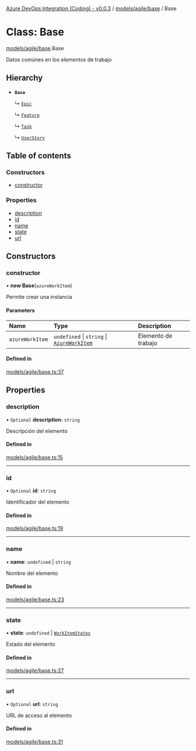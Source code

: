 [Azure DevOps Integration (Coding) - v0.0.3](../README.md) / [models/agile/base](../modules/models_agile_base.md) / Base

# Class: Base

[models/agile/base](../modules/models_agile_base.md).Base

Datos comúnes en los elementos de trabajo

## Hierarchy

- **`Base`**

  ↳ [`Epic`](models_agile_epic.Epic.md)

  ↳ [`Feature`](models_agile_feature.Feature.md)

  ↳ [`Task`](models_agile_task.Task.md)

  ↳ [`UserStory`](models_agile_userStory.UserStory.md)

## Table of contents

### Constructors

- [constructor](models_agile_base.Base.md#constructor)

### Properties

- [description](models_agile_base.Base.md#description)
- [id](models_agile_base.Base.md#id)
- [name](models_agile_base.Base.md#name)
- [state](models_agile_base.Base.md#state)
- [url](models_agile_base.Base.md#url)

## Constructors

### constructor

• **new Base**(`azureWorkItem`)

Permite crear una instancia

#### Parameters

| Name | Type | Description |
| :------ | :------ | :------ |
| `azureWorkItem` | `undefined` \| `string` \| [`AzureWorkItem`](models_azureDevOps_azureWorkItem.AzureWorkItem.md) | Elemento de trabajo |

#### Defined in

[models/agile/base.ts:37](https://github.com/jeysgar1/azure-devops-api-kms/blob/71b51ad/src/models/agile/base.ts#L37)

## Properties

### description

• `Optional` **description**: `string`

Descripción del elemento

#### Defined in

[models/agile/base.ts:15](https://github.com/jeysgar1/azure-devops-api-kms/blob/71b51ad/src/models/agile/base.ts#L15)

___

### id

• `Optional` **id**: `string`

Identificador del elemento

#### Defined in

[models/agile/base.ts:19](https://github.com/jeysgar1/azure-devops-api-kms/blob/71b51ad/src/models/agile/base.ts#L19)

___

### name

• **name**: `undefined` \| `string`

Nombre del elemento

#### Defined in

[models/agile/base.ts:23](https://github.com/jeysgar1/azure-devops-api-kms/blob/71b51ad/src/models/agile/base.ts#L23)

___

### state

• **state**: `undefined` \| [`WorkItemStates`](../enums/categories_workItemStates.WorkItemStates.md)

Estado del elemento

#### Defined in

[models/agile/base.ts:27](https://github.com/jeysgar1/azure-devops-api-kms/blob/71b51ad/src/models/agile/base.ts#L27)

___

### url

• `Optional` **url**: `string`

URL de acceso al elemento

#### Defined in

[models/agile/base.ts:31](https://github.com/jeysgar1/azure-devops-api-kms/blob/71b51ad/src/models/agile/base.ts#L31)
